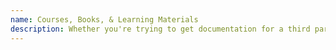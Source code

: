 ```yaml
---
name: Courses, Books, & Learning Materials
description: Whether you're trying to get documentation for a third party API based on traffic, or are trying to switch to design-first at an organization with no OpenAPI at all, learning can help you move your API spec forward and keep it up to date.
---
```

